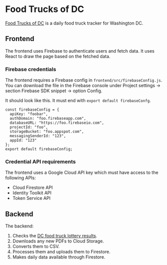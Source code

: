 # Food Trucks of DC

[Food Trucks of DC](https://foodtrucksofdc.com) is a daily food truck tracker
for Washington DC.

## Frontend

The frontend uses Firebase to authenticate users and fetch data. It uses React
to draw the page based on the fetched data.

### Firebase credentials

The frontend requires a Firebase config in `frontend/src/firebaseConfig.js`.
You can download the file in the Firebase console under Project settings -> 
section Firebase SDK snippet -> option Config.

It should look like this. It must end with `export default firebaseConfg`.

```
const firebaseConfig = {
  apiKey: "foobar",
  authDomain: "foo.firebaseapp.com",
  databaseURL: "https://foo.firebaseio.com",
  projectId: "foo",
  storageBucket: "foo.appspot.com",
  messagingSenderId: "123",
  appId: "123"
};
export default firebaseConfig;
```

### Credential API requirements

The frontend uses a Google Cloud API key which must have access to the
following APIs:

* Cloud Firestore API
* Identity Toolkit API
* Token Service API

## Backend

The backend:

1. Checks the [DC food truck lottery results](https://dcra.dc.gov/mrv).
2. Downloads any new PDFs to Cloud Storage.
3. Converts them to CSV.
4. Processes them and uploads them to Firestore.
5. Makes daily data available through Firestore.
